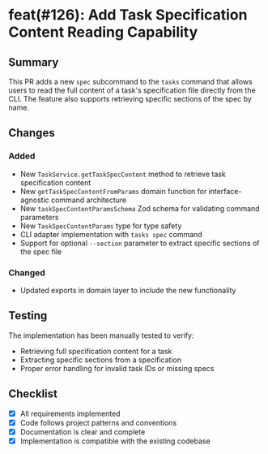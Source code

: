 # feat(#126): Add Task Specification Content Reading Capability

## Summary

This PR adds a new `spec` subcommand to the `tasks` command that allows users to read the full content of a task's specification file directly from the CLI. The feature also supports retrieving specific sections of the spec by name.

## Changes

### Added

- New `TaskService.getTaskSpecContent` method to retrieve task specification content
- New `getTaskSpecContentFromParams` domain function for interface-agnostic command architecture
- New `taskSpecContentParamsSchema` Zod schema for validating command parameters
- New `TaskSpecContentParams` type for type safety
- CLI adapter implementation with `tasks spec` command
- Support for optional `--section` parameter to extract specific sections of the spec file

### Changed

- Updated exports in domain layer to include the new functionality

## Testing

The implementation has been manually tested to verify:

- Retrieving full specification content for a task
- Extracting specific sections from a specification
- Proper error handling for invalid task IDs or missing specs

## Checklist

- [x] All requirements implemented
- [x] Code follows project patterns and conventions
- [x] Documentation is clear and complete
- [x] Implementation is compatible with the existing codebase
